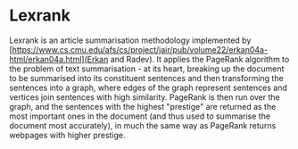 # **Lexrank**
Lexrank is an article summarisation methodology implemented by [https://www.cs.cmu.edu/afs/cs/project/jair/pub/volume22/erkan04a-html/erkan04a.html](Erkan and Radev). It applies the PageRank algorithm to the problem of text summarisation - at its heart, breaking up the document to be summarised into its constituent sentences and then transforming the sentences into a graph, where edges of the graph represent sentences and vertices join sentences with high similarity. PageRank is then run over the graph, and the sentences with the highest "prestige" are returned as the most important ones in the document (and thus used to summarise the document most accurately), in much the same way as PageRank returns webpages with higher prestige.
